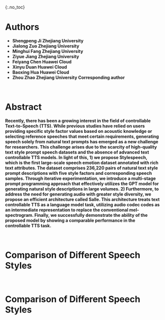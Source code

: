 {:.no_toc}

# Authors
<ul>
    <li><b>Shengpeng Ji  Zhejiang University</li>
    <li>Jialong Zuo  Zhejiang University</li>
    <li>Minghui Fang  Zhejiang University</li>
    <li>Ziyue Jiang  Zhejiang University</li>
    <li>Feiyang Chen  Huawei Cloud</li>
    <li>Xinyu Duan  Huawei Cloud</li>
    <li>Baoxing Hua  Huawei Cloud</li>
    <li>Zhou Zhao  Zhejiang University  Corresponding author</li>
</ul>

<br>

# Abstract
Recently, there has been a growing interest in the field of controllable Text-to-Speech (TTS). While previous studies have relied on users providing specific style factor values based on acoustic knowledge or selecting reference speeches that meet certain requirements, generating speech solely from natural text prompts has emerged as a new challenge for researchers. This challenge arises due to the scarcity of high-quality text style prompt speech datasets and the absence of advanced text controllable TTS models. In light of this, 1) we propose Stylespeech, which is the first large-scale speech emotion dataset annotated with rich text attributes. The dataset comprises 236,220 pairs of natural text style prompt descriptions with five style factors and corresponding speech samples. Through iterative experimentation, we introduce a multi-stage prompt programming approach that effectively utilizes the GPT model for generating natural style descriptions in large volumes. 2) Furthermore, to address the need for generating audio with greater style diversity, we propose an efficient architecture called Salle. This architecture treats text controllable TTS as a language model task, utilizing audio codec codes as an intermediate representation to replace the conventional mel-spectrogram. Finally, we successfully demonstrate the ability of the proposed model by showing a comparable performance in the controllable TTS task.

<br>

# Comparison of Different Speech Styles

<br>

# Comparison of Different Speech Styles

<br>
